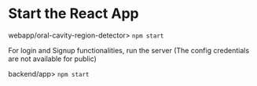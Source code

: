 # Start the React App

webapp/oral-cavity-region-detector> `npm start`

For login and Signup functionalities, run the server
(The config credentials are not available for public)

backend/app> `npm start`
